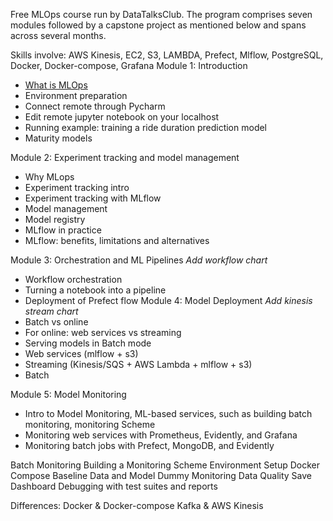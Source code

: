 Free MLOps course run by DataTalksClub. The program comprises seven modules followed by a capstone project as mentioned below and spans across several months.

Skills involve: AWS Kinesis, EC2, S3, LAMBDA, Prefect, Mlflow, PostgreSQL, Docker, Docker-compose, Grafana
Module 1: Introduction
* [What is MLOps](https://www.youtube.com/watch?v=s0uaFZSzwfI&list=PL3MmuxUbc_hIUISrluw_A7wDSmfOhErJK)
* Environment preparation
* Connect remote through Pycharm
* Edit remote jupyter notebook on your localhost
* Running example: training a ride duration prediction model
* Maturity models

Module 2: Experiment tracking and model management
* Why MLops
* Experiment tracking intro
* Experiment tracking with MLflow
* Model management
* Model registry
* MLflow in practice
* MLflow: benefits, limitations and alternatives

Module 3: Orchestration and ML Pipelines
*Add workflow chart*
* Workflow orchestration
* Turning a notebook into a pipeline
* Deployment of Prefect flow
Module 4: Model Deployment
*Add kinesis stream chart*
* Batch vs online
* For online: web services vs streaming
* Serving models in Batch mode
* Web services (mlflow + s3)
* Streaming (Kinesis/SQS + AWS Lambda + mlflow + s3)
* Batch

Module 5: Model Monitoring

* Intro to Model Monitoring, ML-based services, such as building batch monitoring, monitoring Scheme
* Monitoring web services with Prometheus, Evidently, and Grafana
* Monitoring batch jobs with Prefect, MongoDB, and Evidently

Batch Monitoring
Building a Monitoring Scheme
Environment Setup
Docker Compose
Baseline Data and Model
Dummy Monitoring
Data Quality
Save Dashboard
Debugging with test suites and reports

Differences:
Docker & Docker-compose
Kafka & AWS Kinesis

